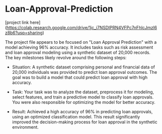 # Loan-Approval-Prediction

[project link here] (https://colab.research.google.com/drive/1jc_i7NSDIPRN4VFPc7nFhlcJmzl6z8b6?usp=sharing)

The project file appears to be focused on "Loan Approval Prediction" with a model achieving 96% accuracy. It includes tasks such as risk assessment and loan approval modeling using a synthetic dataset of 20,000 records. The key milestones likely revolve around the following steps:

* Situation: A synthetic dataset comprising personal and financial data of 20,000 individuals was provided to predict loan approval outcomes. The goal was to build a model that could predict loan approval with high accuracy.

* Task: Your task was to analyze the dataset, preprocess it for modeling, select features, and train a predictive model to classify loan approvals. You were also responsible for optimizing the model for better accuracy.

* Result: Achieved a high accuracy of 96% in predicting loan approvals, using an optimized classification model. This result significantly improved the decision-making process for loan approval in the synthetic environment.
